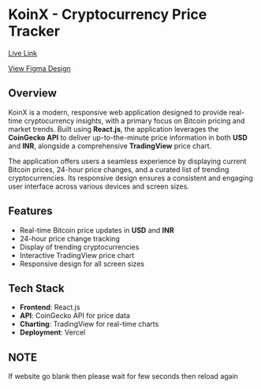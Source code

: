 # KoinX - Cryptocurrency Price Tracker

[Live Link](https://koinx-assign-ment.vercel.app/)

[View Figma Design](https://www.figma.com/design/VRj5MqVPoQdj5N7AwmYc98/KoinX---Frontend-Intern-Assignment?node-id=0-1&p=f&t=bSuuIShBivLOAI9y-0)

## Overview

KoinX is a modern, responsive web application designed to provide real-time cryptocurrency insights, with a primary focus on Bitcoin pricing and market trends. Built using **React.js**, the application leverages the **CoinGecko API** to deliver up-to-the-minute price information in both **USD** and **INR**, alongside a comprehensive **TradingView** price chart.

The application offers users a seamless experience by displaying current Bitcoin prices, 24-hour price changes, and a curated list of trending cryptocurrencies. Its responsive design ensures a consistent and engaging user interface across various devices and screen sizes.

## Features

- Real-time Bitcoin price updates in **USD** and **INR**
- 24-hour price change tracking
- Display of trending cryptocurrencies
- Interactive TradingView price chart
- Responsive design for all screen sizes

## Tech Stack

- **Frontend**: React.js
- **API**: CoinGecko API for price data
- **Charting**: TradingView for real-time charts
- **Deployment**: Vercel

## NOTE

If website go blank then please wait for few seconds then reload again

